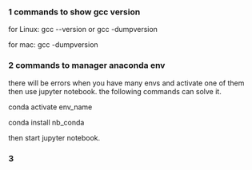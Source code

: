 
### 1 commands to show gcc version

for Linux: gcc --version  or  gcc -dumpversion

for mac:  gcc -dumpversion

### 2 commands to manager anaconda env 

there will be errors when you have many envs and activate one of them then use jupyter notebook. the following commands can solve it.

conda activate env_name

conda install nb_conda

then start  jupyter notebook.

### 3   
